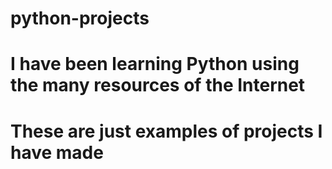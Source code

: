 # python-projects
# I have been learning Python using the many resources of the Internet
# These are just examples of projects I have made
